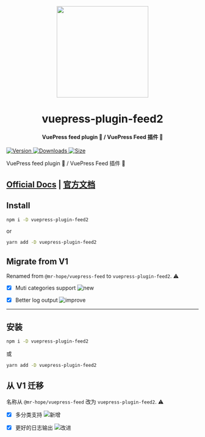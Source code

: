 <!-- markdownlint-disable -->
<p align="center">
  <img width="240" src="https://vuepress-theme-hope.github.io/logo.svg" style="text-align: center;"/>
</p>
<h1 align="center">vuepress-plugin-feed2</h1>
<h4 align="center">VuePress feed plugin 📡 / VuePress Feed 插件 📡</h4>

[![Version](https://img.shields.io/npm/v/vuepress-plugin-feed2.svg?style=flat-square&logo=npm) ![Downloads](https://img.shields.io/npm/dm/vuepress-plugin-feed2.svg?style=flat-square&logo=npm) ![Size](https://img.shields.io/bundlephobia/min/vuepress-plugin-feed2?style=flat-square&logo=npm)](https://www.npmjs.com/package/vuepress-plugin-feed2)

<!-- markdownlint-restore -->

VuePress feed plugin 📡 / VuePress Feed 插件 📡

## [Official Docs](https://vuepress-theme-hope.github.io/feed/) | [官方文档](https://vuepress-theme-hope.github.io/feed/zh/)

## Install

```bash
npm i -D vuepress-plugin-feed2
```

or

```bash
yarn add -D vuepress-plugin-feed2
```

## Migrate from V1

Renamed from `@mr-hope/vuepress-feed` to `vuepress-plugin-feed2`. ⚠

- [x] Muti categories support ![new](https://img.shields.io/badge/-new-brightgreen)

- [x] Better log output ![improve](https://img.shields.io/badge/-improved-blue)

---

## 安装

```bash
npm i -D vuepress-plugin-feed2
```

或

```bash
yarn add -D vuepress-plugin-feed2
```

## 从 V1 迁移

名称从 `@mr-hope/vuepress-feed` 改为 `vuepress-plugin-feed2`. ⚠

- [x] 多分类支持 ![新增](https://img.shields.io/badge/-新增-brightgreen)

- [x] 更好的日志输出 ![改进](https://img.shields.io/badge/-改进-blue)
